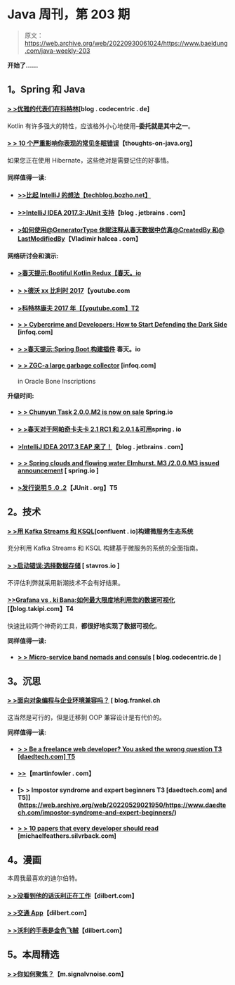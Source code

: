 # Java 周刊，第 203 期

> 原文：<https://web.archive.org/web/20220930061024/https://www.baeldung.com/java-weekly-203>

**开始了……**

## **1。Spring 和 Java**

#### [**> >优雅的代表们在科特林**](https://web.archive.org/web/20220529021950/https://blog.codecentric.de/en/2017/11/kotlin-delegates/)[blog . codecentric . de]

Kotlin 有许多强大的特性，应该格外小心地使用–**委托就是其中之一**。

#### [**> > 10 个严重影响你表现的常见冬眠错误**](https://web.archive.org/web/20220529021950/https://www.thoughts-on-java.org/common-hibernate-mistakes-cripple-performance/)【thoughts-on-java.org】

如果您正在使用 Hibernate，这些绝对是需要记住的好事情。

#### **同样值得一读:**

*   #### [**>>比起 IntelliJ 的想法【techblog.bozho.net】**](https://web.archive.org/web/20220529021950/https://techblog.bozho.net/still-prefer-eclipse-intellij-idea/)

*   #### [**>>IntelliJ IDEA 2017.3:JUnit 支持**](https://web.archive.org/web/20220529021950/https://blog.jetbrains.com/idea/2017/11/intellij-idea-2017-3-junit-support/)【blog . jetbrains . com】

*   #### **[>如何使用@GeneratorType 休眠注释从春天数据中仿真@CreatedBy 和@ LastModifiedBy](https://web.archive.org/web/20220529021950/https://vladmihalcea.com/2017/11/14/how-to-emulate-createdby-and-lastmodifiedby-from-spring-data-using-the-generatortype-hibernate-annotation/)**【Vladimir halcea . com】

**网络研讨会和演示:**

*   #### [**>春天提示:Bootiful Kotlin Redux**【春天。io](https://web.archive.org/web/20220529021950/https://spring.io/blog/2017/11/08/spring-tips-bootiful-kotlin-redux)

*   #### **[> >德沃 xx 比利时 2017](https://web.archive.org/web/20220529021950/https://www.youtube.com/playlist?list=PLRsbF2sD7JVqZ4RpHYkqSuCNhxumGP5eo)**【youtube.com

*   #### [>科特林康夫 2017 年【【youtube.com】T2](https://web.archive.org/web/20220529021950/https://www.youtube.com/playlist?list=PLQ176FUIyIUY6UK1cgVsbdPYA3X5WLam5)

*   #### [**> > Cybercrime and Developers: How to Start Defending the Dark Side**](https://web.archive.org/web/20220529021950/https://www.infoq.com/presentations/java-security) [infoq.com]

*   #### [**> >春天提示:Spring Boot 构建插件**](https://web.archive.org/web/20220529021950/https://spring.io/blog/2017/11/15/spring-tips-the-spring-boot-build-plugin) 春天。io

*   #### [**> > ZGC-a large garbage collector**](https://web.archive.org/web/20220529021950/https://www.infoq.com/news/2017/11/zgc) [infoq.com]

    in Oracle Bone Inscriptions

**升级时间:**

*   #### **[> > Chunyun Task 2.0.0.M2 is now on sale](https://web.archive.org/web/20220529021950/https://spring.io/blog/2017/11/10/spring-cloud-task-2-0-0-m2-is-now-available)** Spring.io

*   #### [**> >春天对于阿帕奇卡夫卡 2.1 RC1 和 2.0.1 &可用**](https://web.archive.org/web/20220529021950/https://spring.io/blog/2017/11/09/spring-for-apache-kafka-2-1-rc1-and-2-0-1-1-3-1-available)spring . io

*   #### [**>IntelliJ IDEA 2017.3 EAP 来了！**](https://web.archive.org/web/20220529021950/https://blog.jetbrains.com/idea/2017/11/intellij-idea-2017-3-eap-is-here/)【blog . jetbrains . com】

*   #### [**> > Spring clouds and flowing water Elmhurst. M3 /2.0.0.M3 issued announcement**](https://web.archive.org/web/20220529021950/https://spring.io/blog/2017/11/09/spring-cloud-stream-elmhurst-m3-2-0-0-m3-release-announcement) [ spring.io ]

*   #### [**>发行说明 5 .0 .2**](https://web.archive.org/web/20220529021950/http://junit.org/junit5/docs/current/user-guide/#release-notes-5.0.2)【JUnit . org】T5

## **2。技术**

#### [**> >用 Kafka Streams 和 KSQL**](https://web.archive.org/web/20220529021950/https://www.confluent.io/blog/building-a-microservices-ecosystem-with-kafka-streams-and-ksql/)[confluent . io]构建微服务生态系统

充分利用 Kafka Streams 和 KSQL 构建基于微服务的系统的全面指南。

#### [**> >启动错误:选择数据存储**](https://web.archive.org/web/20220529021950/https://www.stavros.io/posts/startup-mistakes-datastore/) [ stavros.io ]

不评估利弊就采用新潮技术不会有好结果。

#### [**>>Grafana vs . ki Bana:如何最大限度地利用您的数据可视化**](https://web.archive.org/web/20220529021950/http://blog.takipi.com/grafana-vs-kibana-how-to-get-the-most-out-of-your-data-visualization/)[【blog.takipi.com】T4

快速比较两个神奇的工具，**都很好地实现了数据可视化**。

**同样值得一读:**

*   #### [**> > Micro-service band nomads and consuls**](https://web.archive.org/web/20220529021950/https://blog.codecentric.de/en/2017/11/microservices-nomad-consul/) [ blog.codecentric.de ]

## **3。沉思**

#### **[> >面向对象编程与企业环境兼容吗？](https://web.archive.org/web/20220529021950/https://blog.frankel.ch/oop-compatible-enterprise-context/#gsc.tab=0)** [ blog.frankel.ch

这当然是可行的，但是迁移到 OOP 兼容设计是有代价的。

**同样值得一读:**

*   #### [**> > Be a freelance web developer? You asked the wrong question** T3 [daedtech.com] T5](https://web.archive.org/web/20220529021950/https://www.daedtech.com/freelance-web-developer-wrong-question/)

*   #### [**>>**](https://web.archive.org/web/20220529021950/https://martinfowler.com/bliki/MachineJustification.html)【martinfowler . com】

*   #### [**> > Impostor syndrome and expert beginners** T3 [daedtech.com] and T5]](https://web.archive.org/web/20220529021950/https://www.daedtech.com/impostor-syndrome-and-expert-beginners/)

*   #### [**> > 10 papers that every developer should read**](https://web.archive.org/web/20220529021950/https://michaelfeathers.silvrback.com/10-papers-every-developer-should-read-at-least-twice) [michaelfeathers.silvrback.com]

## **4。漫画**

本周我最喜欢的迪尔伯特。

#### [**> >没看到他的话沃利正在工作**](https://web.archive.org/web/20220529021950/http://dilbert.com/strip/2017-11-10)【dilbert.com】

#### **[> >交通 App](https://web.archive.org/web/20220529021950/http://dilbert.com/strip/2017-11-13)**【dilbert.com】

#### [**> >沃利的手表是金色飞贼**](https://web.archive.org/web/20220529021950/http://dilbert.com/strip/2017-11-15)【dilbert.com】

## **5。本周精选**

#### **[> >你如何聚焦？](https://web.archive.org/web/20220529021950/https://m.signalvnoise.com/how-do-you-focus-cbc3d6d78463)**【m.signalvnoise.com】